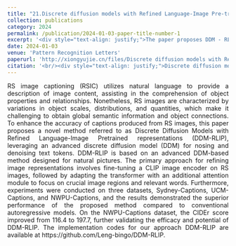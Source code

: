 ```yaml
---
title: "21.Discrete diffusion models with Refined Language-Image Pre-trained representations for remote sensing image captioning"
collection: publications
category: 2024
permalink: /publication/2024-01-03-paper-title-number-1
excerpt: '<div style="text-align: justify;">The paper proposes DDM - RLIP, which applies a discrete diffusion model with refined pre - trained representations to remote sensing image captioning. Experiments on three datasets show it outperforms traditional autoregressive models.</div>'
date: 2024-01-03
venue: 'Pattern Recognition Letters'
paperurl: 'http://xiongyujie.cn/files/Discrete diffusion models with Refined Language-Image Pre-trained representations for remote sensing image captioning.pdf'
citation: '<br/><div style="text-align: justify;">Discrete diffusion models with Refined Language-Image Pre-trained representations for remote sensing image captioning, Guannan Leng, Yu-Jie Xiong*, Chunping Qiu*, Congzhou Guo,Pattern Recognition Letters,2024,186,164-169.</div>'
---
```


<div style="text-align: justify;">RS image captioning (RSIC) utilizes natural language to provide a description of image content, assisting in the comprehension of object properties and relationships. Nonetheless, RS images are characterized by variations in object scales, distributions, and quantities, which make it challenging to obtain global semantic information and object connections. To enhance the accuracy of captions produced from RS images, this paper proposes a novel method referred to as Discrete Diffusion Models with Refined Language-Image Pretrained representations (DDM-RLIP), leveraging an advanced discrete diffusion model (DDM) for nosing and denoising text tokens. DDM-RLIP is based on an advanced DDM-based method designed for natural pictures. The primary approach for refining image representations involves fine-tuning a CLIP image encoder on RS images, followed by adapting the transformer with an additional attention module to focus on crucial image regions and relevant words. Furthermore, experiments were conducted on three datasets, Sydney-Captions, UCM-Captions, and NWPU-Captions, and the results demonstrated the superior performance of the proposed method compared to conventional autoregressive models. On the NWPU-Captions dataset, the CIDEr score improved from 116.4 to 197.7, further validating the efficacy and potential of DDM-RLIP. The implementation codes for our approach DDM-RLIP are available at https://github.com/Leng-bingo/DDM-RLIP.</div>

<br/>
